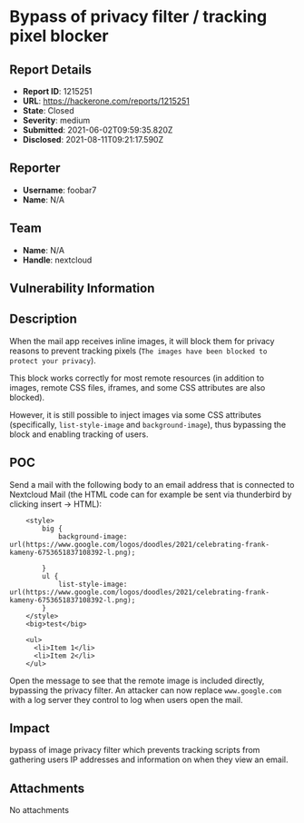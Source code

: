 # Bypass of privacy filter / tracking pixel blocker

## Report Details
- **Report ID**: 1215251
- **URL**: https://hackerone.com/reports/1215251
- **State**: Closed
- **Severity**: medium
- **Submitted**: 2021-06-02T09:59:35.820Z
- **Disclosed**: 2021-08-11T09:21:17.590Z

## Reporter
- **Username**: foobar7
- **Name**: N/A

## Team
- **Name**: N/A
- **Handle**: nextcloud

## Vulnerability Information
Description
------------

When the mail app receives inline images, it will block them for privacy reasons to prevent tracking pixels (`The images have been blocked to protect your privacy`).

This block works correctly for most remote resources (in addition to images, remote CSS files, iframes, and some CSS attributes are also blocked). 

However, it is still possible to inject images via some CSS attributes (specifically, `list-style-image` and `background-image`), thus bypassing the block and enabling tracking of users.


POC
---

Send a mail with the following body to an email address that is connected to Nextcloud Mail (the HTML code can for example be sent via thunderbird by clicking insert -> HTML):

```
    <style>
        big {
            background-image: url(https://www.google.com/logos/doodles/2021/celebrating-frank-kameny-6753651837108392-l.png);

        }
        ul {
            list-style-image: url(https://www.google.com/logos/doodles/2021/celebrating-frank-kameny-6753651837108392-l.png);
        }
    </style>
    <big>test</big>

    <ul>
      <li>Item 1</li>
      <li>Item 2</li>
    </ul>
```

Open the message to see that the remote image is included directly, bypassing the privacy filter. An attacker can now replace `www.google.com` with a log server they control to log when users open the mail.

## Impact

bypass of image privacy filter which prevents tracking scripts from gathering users IP addresses and information on when they view an email.

## Attachments
No attachments
